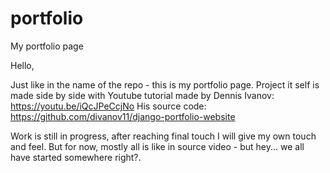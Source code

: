 # portfolio
My portfolio page

Hello, 

Just like in the name of the repo - this is my portfolio page. 
Project it self is made side by side with Youtube tutorial made by Dennis Ivanov: https://youtu.be/iQcJPeCcjNo
His source code: https://github.com/divanov11/django-portfolio-website

Work is still in progress, after reaching final touch I will give my own touch and feel. 
But for now, mostly all is like in source video - but hey... we all have started somewhere right?. 
